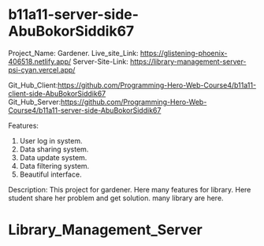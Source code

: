 # b11a11-server-side-AbuBokorSiddik67

 Project_Name: Gardener.
Live_site_Link: https://glistening-phoenix-406518.netlify.app/
Server-Site-Link: https://library-management-server-psi-cyan.vercel.app/

Git_Hub_Client:https://github.com/Programming-Hero-Web-Course4/b11a11-client-side-AbuBokorSiddik67
Git_Hub_Server:https://github.com/Programming-Hero-Web-Course4/b11a11-server-side-AbuBokorSiddik67

Features:
1. User log in system.
2. Data sharing system.
3. Data update system.
4. Data filtering system.
5. Beautiful interface. 
   
Description: This project for gardener. Here many features for library. Here student share her problem and get solution. many library are here.

# Library_Management_Server
